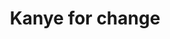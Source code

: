 ---
pid: LS170
title: Kanye for change
location_transcription: 20th and ben frank
zipcode: '19121'
outside_phl: 
neighborhood: Brewerytown
age: '28'
age_range: 20-29
instagram: 
image_file_name: LS_170.jpg
proposal_transcription: Old Kanye  New Kanye
topic: Figure,Music,Pop Culture
topic_summary: 0, 0, 0
type: Other No Form
keywords_other: Music, Kanye West
credit: Daniel Masaya
image_labels: 
twitter: 
facebook: 
permalink: "/monuments/ls170/"
layout: item-page
---